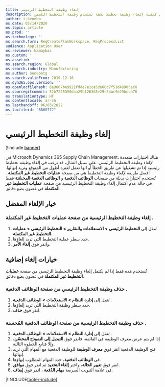 ```yaml
---
title: إلغاء وظيفة التخطيط الرئيسي
description: يشرح هذا المقال كيفية إلغاء وظيفة تخطيط نشطة تستخدم وظيفة التخطيط المُضمن.
author: t-benebo
ms.date: 05/14/2020
ms.topic: article
ms.prod: ''
ms.technology: ''
ms.search.form: ReqCreatePlanWorkspace, ReqProcessList
audience: Application User
ms.reviewer: kamaybac
ms.custom: ''
ms.assetid: ''
ms.search.region: Global
ms.search.industry: Manufacturing
ms.author: benebotg
ms.search.validFrom: 2019-12-16
ms.dyn365.ops.version: ''
ms.openlocfilehash: 6a9667be9921fdde7e1ca5de68c7f51d48905ac8
ms.sourcegitcommit: 52b7225350daa29b1263d8e29c54ac9e20bcca70
ms.translationtype: HT
ms.contentlocale: ar-SA
ms.lasthandoff: 06/03/2022
ms.locfileid: "8860772"
---
```

# <a name="cancel-a-master-planning-job"></a>إلغاء وظيفة التخطيط الرئيسي

[!include [banner](../includes/banner.md)]

في Microsoft Dynamics 365 Supply Chain Management، هناك اختيارات متعددة لإلغاء وظيفة التخطيط الرئيسي. على سبيل المثال، قد ترغب في إلغاء وظيفة تخطيط رئيسيه إذا تم تشغيلها عن طريق الخطأ أو انها تعمل لفتره أطول من المتوقع وتريد إنهائها. أفضل طريقة لإلغاء وظيفة التخطيط هي من صفحة **عمليات التخطيط غير المكتملة** . تُستخدم اختيارات بديلة من صفحات **الوظائف الدفعية‬** و **الوظائف الدفعية‬ المحسّنة** فقط في حالة عدم اكتمال إلغاء وظيفة التخطيط الرئيسية من صفحة **عمليات التخطيط غير المكتملة** في غضون بضع دقائق.

## <a name="preferred-cancel-option"></a>خيار الإلغاء المفضل
### <a name="cancel-master-planning-job-from-unfinished-planning-processes-page"></a>إلغاء وظيفة التخطيط الرئيسية من صفحة **عمليات التخطيط غير المكتملة** .
1. انتقل إلى **التخطيط الرئيسي‬ > الاستعلامات والتقارير‬ > التخطيط الرئيسي‬ > عمليات التخطيط غير المكتملة**.
2. حدد سطر عملية التخطيط التي تريد إلغاؤها.
3. وانقر فوق **إلغاء الأمر**.

## <a name="additional-cancel-options"></a>خيارات إلغاء إضافية
تُستخدم هذه فقط إذا لم يكتمل إلغاء وظيفة التخطيط الرئيسي من صفحة **عمليات التخطيط غير المكتملة** في غضون بضع دقائق.

### <a name="delete-master-planning-job-from-the-batch-jobs-page"></a>حذف وظيفة التخطيط الرئيسي من صفحة **الوظائف الدفعية** .
1. انتقل إلى **إدارة النظام > الاستعلامات > الوظائف الدفعية**.
2. حدد سطر وظيفة التخطيط التي تريد إلغاؤها.
3. انقر فوق **حذف**.

### <a name="abort-master-planning-job-task-from-the-batch-jobs-enhanced-page"></a>حذف وظيفة التخطيط الرئيسية من صفحة **الوظائف الدفعية المُحسنة** .
1. انتقل إلى **إدارة النظام > الاستعلامات > الوظائف الدفعية**.
2. إذا لم يتم عرض معرف الوظيفة في القائمة، فانقر فوق **التبديل إلى النموذج المحسّن**، وإلا فتابع الخطوة التالية.
3. فتح الوظيفة الدفعية انقر فوق **معرف الوظيفة** للوظيفة الدفعية مع المهام التي تريد إنهائها.
4. في **الوظائف الدفعية**، حدد المهام المطلوب إنهاؤها.
5. انقر فوق **تغيير الحالة**، واختر **إلغاء التحديد** ثم انقر فوق **موافق**.
6. في علامة التبويب السريعة **مهام الدُفعة** ، انقر فوق **إيقاف**.


[!INCLUDE[footer-include](../../includes/footer-banner.md)]